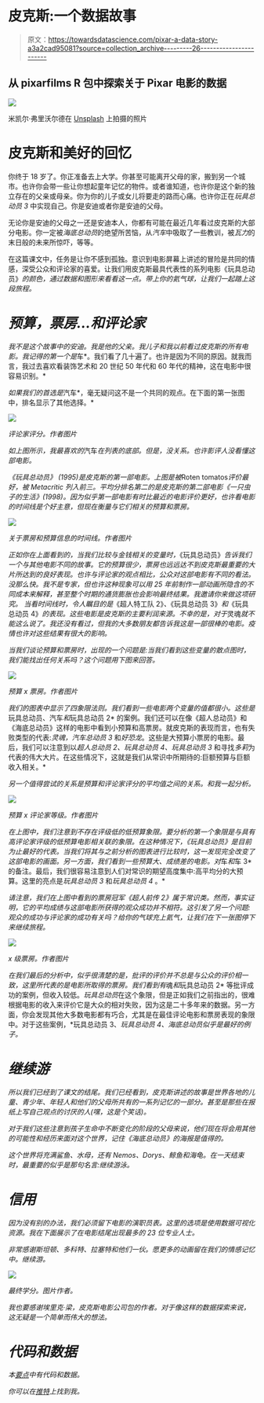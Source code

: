 # 皮克斯:一个数据故事

> 原文：<https://towardsdatascience.com/pixar-a-data-story-a3a2cad95081?source=collection_archive---------26----------------------->

## 从 pixarfilms R 包中探索关于 Pixar 电影的数据

![](img/c7f014a9de13a7b04ee853c595f0534b.png)

米凯尔·弗里沃尔德在 [Unsplash](https://unsplash.com/s/photos/light-fixture?utm_source=unsplash&utm_medium=referral&utm_content=creditCopyText) 上拍摄的照片

# 皮克斯和美好的回忆

你终于 18 岁了。你正准备去上大学。你甚至可能离开父母的家，搬到另一个城市。也许你会带一些让你想起童年记忆的物件。或者谁知道，也许你是这个新的独立存在的父亲或母亲。你为你的儿子或女儿将要走的路而心痛。也许你正在*玩具总动员 3* 中实现自己。你是安迪或者你是安迪的父母。

无论你是安迪的父母之一还是安迪本人，你都有可能在最近几年看过皮克斯的大部分电影。你一定被*海底总动员*的绝望所苦恼，从*汽车*中吸取了一些教训，被*瓦力*的末日般的未来所惊吓，等等。

在这篇课文中，任务是让你不感到孤独。意识到电影屏幕上讲述的冒险是共同的情感，深受公众和评论家的喜爱。让我们用皮克斯最具代表性的系列电影《玩具总动员》*的颜色，通过数据和图形来看看这一点。带上你的氦气球，让我们一起踏上这段旅程。*

# *预算，票房…和评论家*

*我不是这个故事中的安迪。我是他的父亲。我儿子和我以前看过皮克斯的所有电影。我记得的第一个是*车*。我们看了几十遍了。也许是因为不同的原因。就我而言，我过去喜欢看装饰艺术和 20 世纪 50 年代和 60 年代的精神，这在电影中很容易识别。*

*如果我们的首选是*汽车*，毫无疑问这不是一个共同的观点。在下面的第一张图中，排名显示了其他选择。*

*![](img/ae357a94972f9cd14dd27705bfb3634c.png)*

*评论家评分。作者图片*

*如上图所示，我最喜欢的*汽车*在列表的底部。但是，没关系。也许影评人没看懂这部电影。*

*《玩具总动员》 (1995)是皮克斯的第一部电影。上图是被*Roten tomatos*评价最好，被 *Metacritic* 列入前三。平均分排名第二的是皮克斯的第二部电影《一只虫子的生活》(1998)。因为似乎第一部电影有时比最近的电影评价更好，也许看电影的时间线是个好主意，但现在衡量与它们相关的预算和票房。*

*![](img/d71957149cf45787387bc60a3cd03980.png)*

*关于票房和预算信息的时间线。作者图片*

*正如你在上面看到的，当我们比较与金钱相关的变量时，*《玩具总动员》*告诉我们一个与其他电影不同的故事。它的预算很少，票房也远远达不到皮克斯最重要的大片所达到的良好表现。也许与评论家的观点相比，公众对这部电影有不同的看法。没那么快。我不是专家，但也许这种现象可以用 25 年前制作一部动画所隐含的不同成本来解释，甚至整个时期的通货膨胀也会影响最终结果。我邀请你来做这项研究。
当看时间线时，令人瞩目的是*《超人特工队 2》*、*《玩具总动员 3》*和*《玩具总动员 4》*的表现。这些电影是皮克斯的主要利润来源。不幸的是，对于*灵魂*就不能这么说了。我还没有看过，但我的大多数朋友都告诉我这是一部很棒的电影。疫情也许对这些结果有很大的影响。*

*当我们谈论预算和票房时，出现的一个问题是:当我们看到这些变量的散点图时，我们能找出任何关系吗？这个问题用下图来回答。*

*![](img/59adb584bc6c2055dcfcb690ce28d59c.png)*

*预算 x 票房。作者图片*

*我们的图表中显示了四象限法则。我们看到一些电影两个变量的值都很小。这些是*玩具总动员、汽车*和*玩具总动员 2* 的案例。我们还可以在像《超人总动员》和《海底总动员》这样的电影中看到小预算和高票房。就皮克斯的表现而言，也有失败类型的代表:*灵魂，汽车总动员 3* 和*好恐龙*。这些是大预算小票房的电影。最后，我们可以注意到以*超人总动员 2、玩具总动员 4、玩具总动员 3* 和寻找*多莉*为代表的伟大大片。在这些情况下，这就是我们从常识中所期待的:巨额预算与巨额收入相关。*

*另一个值得尝试的关系是预算和评论家评分的平均值之间的关系。和我一起分析。*

*![](img/ec316aa9202063a29ae5cc3b00739aee.png)*

*预算 x 评论家等级。作者图片*

*在上图中，我们注意到不存在评级低的低预算象限。要分析的第一个象限是与具有高评论家评级的低预算电影相关联的象限。在这种情况下，《玩具总动员》是目前为止最好的代表。当我们将其与之前分析的图表进行比较时，这一发现完全改变了这部电影的画面。另一方面，我们看到一些预算大、成绩差的电影。对*车*和*车 3* 的备注。最后，我们很容易注意到人们对常识的期望高度集中:高平均分的大预算。这里的亮点是*玩具总动员 3* 和*玩具总动员 4* 。*

*请注意，我们在上图中看到的票房冠军《超人前传 2》属于常识类。然而，事实证明，它的平均成绩与这部电影所获得的观众成功并不相符。这引发了另一个问题:观众的成功与评论家的成功有关吗？给你的气球充上氦气，让我们在下一张图停下来继续旅程。*

*![](img/4a40d266df3bd0f7339695af21ee2be9.png)*

*x 级票房。作者图片*

*在我们最后的分析中，似乎很清楚的是，批评的评价并不总是与公众的评价相一致，这里所代表的是电影所取得的票房。我们看到有*魂*和*玩具总动员 2* 等批评成功的案例，但收入较低。*玩具总动员*在这个象限，但是正如我们之前指出的，很难根据电影的收入来评价它是大众的相对失败，因为这是二十多年来的数据。另一方面，你会发现其他大多数电影都有巧合，尤其是在最佳评论电影和票房表现的象限中。对于这些案例，*玩具总动员 3、*玩具总动员 4、*海底总动员*似乎是最好的例子。*

# *继续游*

*所以我们已经到了课文的结尾。我们已经看到，皮克斯讲述的故事是世界各地的儿童、青少年、年轻人和他们的父母所共有的一系列记忆的一部分。甚至是那些在报纸上写自己观点的讨厌的人(嘿，这是个笑话)。*

*对于我们这些注意到孩子生命中不断变化的阶段的父母来说，他们现在将会用其他的可能性和经历来面对这个世界，记住《海底总动员》的海报是值得的。*

*这个世界将充满鲨鱼、水母，还有 Nemos、Dorys、鲸鱼和海龟。在一天结束时，最重要的似乎是那句名言:继续游泳。*

# *信用*

*因为没有别的办法，我们必须留下电影的演职员表。这里的选项是使用数据可视化资源。我在下面展示了在电影结尾出现最多的 23 位专业人士。*

*非常感谢斯坦顿、多科特、拉塞特和他们一伙。愿更多的动画留在我们的情感记忆中。继续游。*

*![](img/c125e5940ea0a22a04f83077c2cb2808.png)*

*最终学分。图片作者。*

*我也要感谢埃里克·梁，皮克斯电影公司包的作者。对于像这样的数据探索来说，这无疑是一个简单而伟大的想法。*

# *代码和数据*

*本[要点](https://gist.github.com/fernandobarbalho/72137bd127d047ea0f293b3bd87d997d)中有代码和数据。*

*你可以在[推特](https://twitter.com/barbalhofernand)上找到我。*